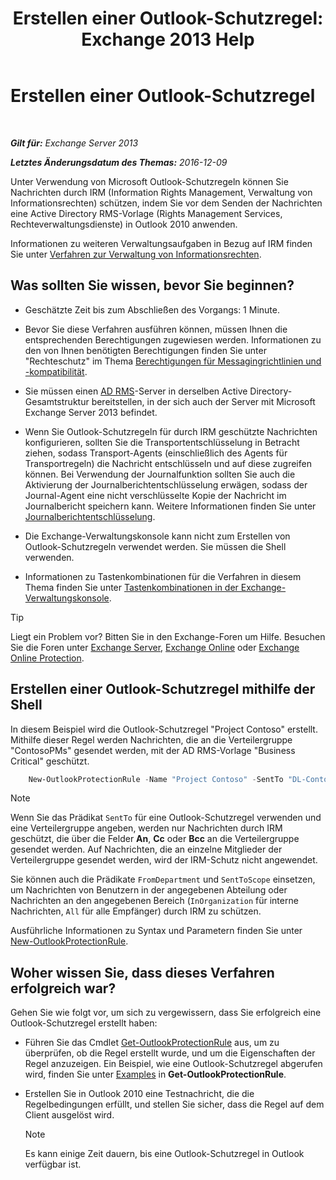﻿---
title: 'Erstellen einer Outlook-Schutzregel: Exchange 2013 Help'
TOCTitle: Erstellen einer Outlook-Schutzregel
ms:assetid: da64750d-faaf-44de-ad8c-888eba7fbdbf
ms:mtpsurl: https://technet.microsoft.com/de-de/library/Dd638196(v=EXCHG.150)
ms:contentKeyID: 50476846
ms.date: 04/24/2018
mtps_version: v=EXCHG.150
ms.translationtype: HT
---

# Erstellen einer Outlook-Schutzregel

 

_**Gilt für:** Exchange Server 2013_

_**Letztes Änderungsdatum des Themas:** 2016-12-09_

Unter Verwendung von Microsoft Outlook-Schutzregeln können Sie Nachrichten durch IRM (Information Rights Management, Verwaltung von Informationsrechten) schützen, indem Sie vor dem Senden der Nachrichten eine Active Directory RMS-Vorlage (Rights Management Services, Rechteverwaltungsdienste) in Outlook 2010 anwenden.

Informationen zu weiteren Verwaltungsaufgaben in Bezug auf IRM finden Sie unter [Verfahren zur Verwaltung von Informationsrechten](information-rights-management-procedures-exchange-2013-help.md).

## Was sollten Sie wissen, bevor Sie beginnen?

  - Geschätzte Zeit bis zum Abschließen des Vorgangs: 1 Minute.

  - Bevor Sie diese Verfahren ausführen können, müssen Ihnen die entsprechenden Berechtigungen zugewiesen werden. Informationen zu den von Ihnen benötigten Berechtigungen finden Sie unter "Rechteschutz" im Thema [Berechtigungen für Messagingrichtlinien und -kompatibilität](messaging-policy-and-compliance-permissions-exchange-2013-help.md).

  - Sie müssen einen [AD RMS](https://technet.microsoft.com/de-de/library/hh831364.aspx)-Server in derselben Active Directory-Gesamtstruktur bereitstellen, in der sich auch der Server mit Microsoft Exchange Server 2013 befindet.

  - Wenn Sie Outlook-Schutzregeln für durch IRM geschützte Nachrichten konfigurieren, sollten Sie die Transportentschlüsselung in Betracht ziehen, sodass Transport-Agents (einschließlich des Agents für Transportregeln) die Nachricht entschlüsseln und auf diese zugreifen können. Bei Verwendung der Journalfunktion sollten Sie auch die Aktivierung der Journalberichtentschlüsselung erwägen, sodass der Journal-Agent eine nicht verschlüsselte Kopie der Nachricht im Journalbericht speichern kann. Weitere Informationen finden Sie unter [Journalberichtentschlüsselung](journal-report-decryption-exchange-2013-help.md).

  - Die Exchange-Verwaltungskonsole kann nicht zum Erstellen von Outlook-Schutzregeln verwendet werden. Sie müssen die Shell verwenden.

  - Informationen zu Tastenkombinationen für die Verfahren in diesem Thema finden Sie unter [Tastenkombinationen in der Exchange-Verwaltungskonsole](keyboard-shortcuts-in-the-exchange-admin-center-exchange-online-protection-help.md).


> [!TIP]
> Liegt ein Problem vor? Bitten Sie in den Exchange-Foren um Hilfe. Besuchen Sie die Foren unter <A href="https://go.microsoft.com/fwlink/p/?linkid=60612">Exchange Server</A>, <A href="https://go.microsoft.com/fwlink/p/?linkid=267542">Exchange Online</A> oder <A href="https://go.microsoft.com/fwlink/p/?linkid=285351">Exchange Online Protection</A>.



## Erstellen einer Outlook-Schutzregel mithilfe der Shell

In diesem Beispiel wird die Outlook-Schutzregel "Project Contoso" erstellt. Mithilfe dieser Regel werden Nachrichten, die an die Verteilergruppe "ContosoPMs" gesendet werden, mit der AD RMS-Vorlage "Business Critical" geschützt.

```powershell
    New-OutlookProtectionRule -Name "Project Contoso" -SentTo "DL-ContosoPMs@contoso.com" -ApplyRightsProtectionTemplate "Business Critical"
```


> [!NOTE]
> Wenn Sie das Prädikat <CODE>SentTo</CODE> für eine Outlook-Schutzregel verwenden und eine Verteilergruppe angeben, werden nur Nachrichten durch IRM geschützt, die über die Felder <STRONG>An</STRONG>, <STRONG>Cc</STRONG> oder <STRONG>Bcc</STRONG> an die Verteilergruppe gesendet werden. Auf Nachrichten, die an einzelne Mitglieder der Verteilergruppe gesendet werden, wird der IRM-Schutz nicht angewendet.



Sie können auch die Prädikate `FromDepartment` und `SentToScope` einsetzen, um Nachrichten von Benutzern in der angegebenen Abteilung oder Nachrichten an den angegebenen Bereich (`InOrganization` für interne Nachrichten, `All` für alle Empfänger) durch IRM zu schützen.

Ausführliche Informationen zu Syntax und Parametern finden Sie unter [New-OutlookProtectionRule](https://technet.microsoft.com/de-de/library/dd298182\(v=exchg.150\)).

## Woher wissen Sie, dass dieses Verfahren erfolgreich war?

Gehen Sie wie folgt vor, um sich zu vergewissern, dass Sie erfolgreich eine Outlook-Schutzregel erstellt haben:

  - Führen Sie das Cmdlet [Get-OutlookProtectionRule](https://technet.microsoft.com/de-de/library/dd298004\(v=exchg.150\)) aus, um zu überprüfen, ob die Regel erstellt wurde, und um die Eigenschaften der Regel anzuzeigen. Ein Beispiel, wie eine Outlook-Schutzregel abgerufen wird, finden Sie unter [Examples](https://technet.microsoft.com/de-de/dd298004\(exchg.150\)#examples) in **Get-OutlookProtectionRule**.

  - Erstellen Sie in Outlook 2010 eine Testnachricht, die die Regelbedingungen erfüllt, und stellen Sie sicher, dass die Regel auf dem Client ausgelöst wird.
    

    > [!NOTE]
    > Es kann einige Zeit dauern, bis eine Outlook-Schutzregel in Outlook verfügbar ist.


